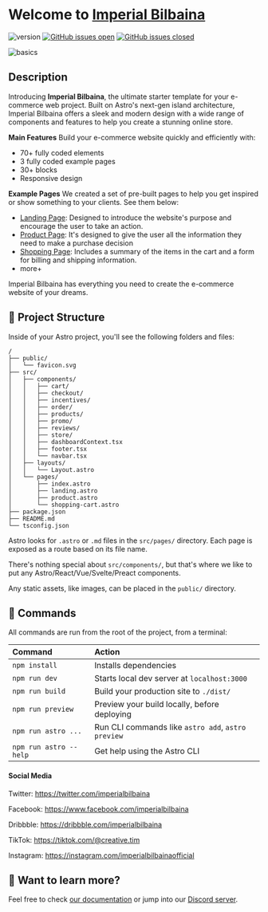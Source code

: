 # Welcome to [Imperial Bilbaina](https://www.imperialbilbaina.com/astro)

![version](https://img.shields.io/badge/version-1.1.0-blue.svg) [![GitHub issues open](https://img.shields.io/github/issues/imperialbilbainaofficial/astro-ecommerce.svg?maxAge=2592000)](https://github.com/imperialbilbainaofficial/astro-ecommerce/issues?q=is%3Aopen+is%3Aissue) [![GitHub issues closed](https://img.shields.io/github/issues-closed-raw/imperialbilbainaofficial/astro-ecommerce.svg?maxAge=2592000)](https://github.com/imperialbilbainaofficial/astro-ecommerce/issues?q=is%3Aissue+is%3Aclosed)

![basics](https://raw.githubusercontent.com/imperialbilbainaofficial/public-assets/master/astro-ecommerce/astro-ecommerce-1.jpg)

## Description

Introducing **Imperial Bilbaina**, the ultimate starter template for your e-commerce web project. Built on Astro's next-gen island architecture, Imperial Bilbaina offers a sleek and modern design with a wide range of components and features to help you create a stunning online store.

**Main Features**
Build your e-commerce website quickly and efficiently with:
- 70+ fully coded elements
- 3 fully coded example pages
- 30+ blocks
- Responsive design

**Example Pages**
We created a set of pre-built pages to help you get inspired or show something to your clients. See them below:
- [Landing Page](https://demos.imperialbilbaina.com/astro-ecommerce/landing/): Designed to introduce the website's purpose and encourage the user to take an action.
- [Product Page](https://demos.imperialbilbaina.com/astro-ecommerce/product/): It's designed to give the user all the information they need to make a purchase decision
- [Shopping Page](https://demos.imperialbilbaina.com/astro-ecommerce/shopping-cart/): Includes a summary of the items in the cart and a form for billing and shipping information.
- more+

Imperial Bilbaina has everything you need to create the e-commerce website of your dreams.


## 🚀 Project Structure

Inside of your Astro project, you'll see the following folders and files:

```
/
├── public/
│   └── favicon.svg
├── src/
│   ├── components/
│   │   ├── cart/
│   │   ├── checkout/
│   │   ├── incentives/
│   │   ├── order/
│   │   ├── products/
│   │   ├── promo/
│   │   ├── reviews/
│   │   ├── store/
│   │   ├── dashboardContext.tsx
│   │   ├── footer.tsx
│   │   └── navbar.tsx
│   ├── layouts/
│   │   └── Layout.astro
│   └── pages/
│       ├── index.astro
│       ├── landing.astro
│       ├── product.astro
│       └── shopping-cart.astro
├── package.json
├── README.md
└── tsconfig.json
```

Astro looks for `.astro` or `.md` files in the `src/pages/` directory. Each page is exposed as a route based on its file name.

There's nothing special about `src/components/`, but that's where we like to put any Astro/React/Vue/Svelte/Preact components.

Any static assets, like images, can be placed in the `public/` directory.

## 🧞 Commands

All commands are run from the root of the project, from a terminal:

| Command                | Action                                             |
| :--------------------- | :------------------------------------------------- |
| `npm install`          | Installs dependencies                              |
| `npm run dev`          | Starts local dev server at `localhost:3000`        |
| `npm run build`        | Build your production site to `./dist/`            |
| `npm run preview`      | Preview your build locally, before deploying       |
| `npm run astro ...`    | Run CLI commands like `astro add`, `astro preview` |
| `npm run astro --help` | Get help using the Astro CLI                       |

#### Social Media

Twitter: <https://twitter.com/imperialbilbaina>

Facebook: <https://www.facebook.com/imperialbilbaina>

Dribbble: <https://dribbble.com/imperialbilbaina>

TikTok: <https://tiktok.com/@creative.tim>

Instagram: <https://instagram.com/imperialbilbainaofficial>

## 👀 Want to learn more?

Feel free to check [our documentation](https://www.imperialbilbaina.com/learning-lab/astro/overview/astro-ecommerce) or jump into our [Discord server](https://discord.com/invite/TGZqBvZB).
